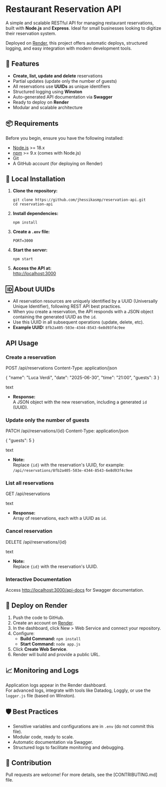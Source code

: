 # Restaurant Reservation API

A simple and scalable RESTful API for managing restaurant reservations, built with **Node.js** and **Express**. Ideal for small businesses looking to digitize their reservation system.

Deployed on [Render](https://render.com), this project offers automatic deploys, structured logging, and easy integration with modern development tools.

## 🚀 Features

- **Create, list, update and delete** reservations
- Partial updates (update only the number of guests)
- All reservations use **UUIDs** as unique identifiers
- Structured logging using **Winston**
- Auto-generated API documentation via **Swagger**
- Ready to deploy on **Render**
- Modular and scalable architecture

## 📦 Requirements

Before you begin, ensure you have the following installed:

- [Node.js](https://nodejs.org/) >= 18.x
- [npm](https://www.npmjs.com/) >= 9.x (comes with Node.js)
- Git
- A GitHub account (for deploying on Render)

## 🧪 Local Installation

1. **Clone the repository:**
    ```
    git clone https://github.com/jhessikasmp/reservation-api.git
    cd reservation-api
    ```

2. **Install dependencies:**
    ```
    npm install
    ```

3. **Create a `.env` file:**
    ```
    PORT=3000
    ```

4. **Start the server:**
    ```
    npm start
    ```

5. **Access the API at:**  
   [http://localhost:3000](http://localhost:3000)

## 🆔 About UUIDs

- All reservation resources are uniquely identified by a UUID (Universally Unique Identifier), following REST API best practices.
- When you create a reservation, the API responds with a JSON object containing the generated UUID as the `id`.
- Use this UUID in all subsequent operations (update, delete, etc).
- **Example UUID:** `8fb2a405-503e-4344-8543-6e8d93f4c9ee`

## API Usage

### Create a reservation

POST /api/reservations
Content-Type: application/json

{
"name": "Luca Verdi",
"date": "2025-06-30",
"time": "21:00",
"guests": 3
}

text
- **Response:**  
  A JSON object with the new reservation, including a generated `id` (UUID).

### Update only the number of guests

PATCH /api/reservations/{id}
Content-Type: application/json

{
"guests": 5
}

text
- **Note:**  
  Replace `{id}` with the reservation's UUID, for example:  
  `/api/reservations/8fb2a405-503e-4344-8543-6e8d93f4c9ee`

### List all reservations

GET /api/reservations

text
- **Response:**  
  Array of reservations, each with a UUID as `id`.

### Cancel reservation

DELETE /api/reservations/{id}

text
- **Note:**  
  Replace `{id}` with the reservation's UUID.

### Interactive Documentation

Access [http://localhost:3000/api-docs](http://localhost:3000/api-docs) for Swagger documentation.

## 🚀 Deploy on Render

1. Push the code to GitHub.
2. Create an account on [Render](https://render.com).
3. In the dashboard, click New > Web Service and connect your repository.
4. Configure:
   - **Build Command:** `npm install`
   - **Start Command:** `node app.js`
5. Click **Create Web Service**.
6. Render will build and provide a public URL.

## 📈 Monitoring and Logs

Application logs appear in the Render dashboard.  
For advanced logs, integrate with tools like Datadog, Loggly, or use the `logger.js` file (based on Winston).

## 🛡️ Best Practices

- Sensitive variables and configurations are in `.env` (do not commit this file).
- Modular code, ready to scale.
- Automatic documentation via Swagger.
- Structured logs to facilitate monitoring and debugging.

## 🤝 Contribution

Pull requests are welcome! For more details, see the [CONTRIBUTING.md] file.